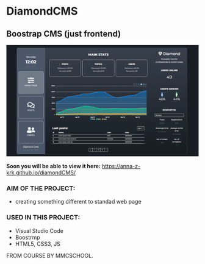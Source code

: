 # DiamondCMS

## Boostrap CMS (just frontend)

![Preview:](https://github.com/Anna-Z-Krk/diamondCMS/blob/main/CMS_preview.png)


**Soon you will be able to view it here:** https://anna-z-krk.github.io/diamondCMS/

### AIM OF THE PROJECT:
- creating something different to standad web page


### USED IN THIS PROJECT:
- Visual Studio Code
- Boostrmp
- HTML5, CSS3, JS

FROM COURSE BY MMCSCHOOL.
  
